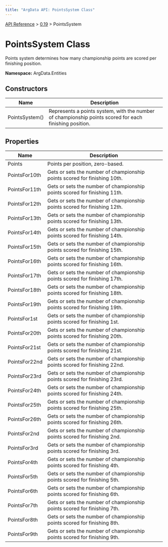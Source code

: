 ```yaml
---
title: "ArgData API: PointsSystem Class"
---
```


[API Reference](/argdata/api/) &gt; [0.19](/argdata/api/0.19/) &gt; PointsSystem

# PointsSystem Class

Points system determines how many championship points are scored per finishing position.

**Namespace:** ArgData.Entities

## Constructors

<table class="table table-bordered table-striped ">
<thead>
  <tr>
    <th>Name</th>
    <th>Description</th>
  </tr>
</thead>
<tbody>
  <tr>
    <td>PointsSystem()</td>
    <td>Represents a points system, with the number of championship points scored for each finishing position.</td>
  </tr>
</tbody>
</table>


## Properties

<table class="table table-bordered table-striped ">
<thead>
  <tr>
    <th>Name</th>
    <th>Description</th>
  </tr>
</thead>
<tbody>
  <tr>
    <td>Points</td>
    <td>Points per position, zero-based.</td>
  </tr>
  <tr>
    <td>PointsFor10th</td>
    <td>Gets or sets the number of championship points scored for finishing 10th.</td>
  </tr>
  <tr>
    <td>PointsFor11th</td>
    <td>Gets or sets the number of championship points scored for finishing 11th.</td>
  </tr>
  <tr>
    <td>PointsFor12th</td>
    <td>Gets or sets the number of championship points scored for finishing 12th.</td>
  </tr>
  <tr>
    <td>PointsFor13th</td>
    <td>Gets or sets the number of championship points scored for finishing 13th.</td>
  </tr>
  <tr>
    <td>PointsFor14th</td>
    <td>Gets or sets the number of championship points scored for finishing 14th.</td>
  </tr>
  <tr>
    <td>PointsFor15th</td>
    <td>Gets or sets the number of championship points scored for finishing 15th.</td>
  </tr>
  <tr>
    <td>PointsFor16th</td>
    <td>Gets or sets the number of championship points scored for finishing 16th.</td>
  </tr>
  <tr>
    <td>PointsFor17th</td>
    <td>Gets or sets the number of championship points scored for finishing 17th.</td>
  </tr>
  <tr>
    <td>PointsFor18th</td>
    <td>Gets or sets the number of championship points scored for finishing 18th.</td>
  </tr>
  <tr>
    <td>PointsFor19th</td>
    <td>Gets or sets the number of championship points scored for finishing 19th.</td>
  </tr>
  <tr>
    <td>PointsFor1st</td>
    <td>Gets or sets the number of championship points scored for finishing 1st.</td>
  </tr>
  <tr>
    <td>PointsFor20th</td>
    <td>Gets or sets the number of championship points scored for finishing 20th.</td>
  </tr>
  <tr>
    <td>PointsFor21st</td>
    <td>Gets or sets the number of championship points scored for finishing 21st.</td>
  </tr>
  <tr>
    <td>PointsFor22nd</td>
    <td>Gets or sets the number of championship points scored for finishing 22nd.</td>
  </tr>
  <tr>
    <td>PointsFor23rd</td>
    <td>Gets or sets the number of championship points scored for finishing 23rd.</td>
  </tr>
  <tr>
    <td>PointsFor24th</td>
    <td>Gets or sets the number of championship points scored for finishing 24th.</td>
  </tr>
  <tr>
    <td>PointsFor25th</td>
    <td>Gets or sets the number of championship points scored for finishing 25th.</td>
  </tr>
  <tr>
    <td>PointsFor26th</td>
    <td>Gets or sets the number of championship points scored for finishing 26th.</td>
  </tr>
  <tr>
    <td>PointsFor2nd</td>
    <td>Gets or sets the number of championship points scored for finishing 2nd.</td>
  </tr>
  <tr>
    <td>PointsFor3rd</td>
    <td>Gets or sets the number of championship points scored for finishing 3rd.</td>
  </tr>
  <tr>
    <td>PointsFor4th</td>
    <td>Gets or sets the number of championship points scored for finishing 4th.</td>
  </tr>
  <tr>
    <td>PointsFor5th</td>
    <td>Gets or sets the number of championship points scored for finishing 5th.</td>
  </tr>
  <tr>
    <td>PointsFor6th</td>
    <td>Gets or sets the number of championship points scored for finishing 6th.</td>
  </tr>
  <tr>
    <td>PointsFor7th</td>
    <td>Gets or sets the number of championship points scored for finishing 7th.</td>
  </tr>
  <tr>
    <td>PointsFor8th</td>
    <td>Gets or sets the number of championship points scored for finishing 8th.</td>
  </tr>
  <tr>
    <td>PointsFor9th</td>
    <td>Gets or sets the number of championship points scored for finishing 9th.</td>
  </tr>
</tbody>
</table>


